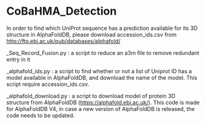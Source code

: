 # CoBaHMA_Detection
In order to find which UniProt sequence has a prediction available for its 3D structure in AlphaFoldDB, please download accession_ids.csv from http://ftp.ebi.ac.uk/pub/databases/alphafold/

_Seq_Record_Fusion.py : a script to reduce an a3m file to remove redundant entry in it

_alphafold_ids.py : a script to find whether or not a list of Uniprot ID has a model available in AlphaFoldDB, and download the name of the model. This script require accession_ids.csv.

_alphafold_download.py : a script to download model of protein 3D structure from AlphaFoldDB (https://alphafold.ebi.ac.uk/). This code is made for AlphaFoldDB V4, in case a new version of AlphaFoldDB is released, the code needs to be updated.
